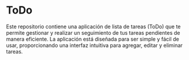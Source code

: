 # ToDo
Este repositorio contiene una aplicación de lista de tareas (ToDo) que te permite gestionar y realizar un seguimiento de tus tareas pendientes de manera eficiente. La aplicación está diseñada para ser simple y fácil de usar, proporcionando una interfaz intuitiva para agregar, editar y eliminar tareas.
